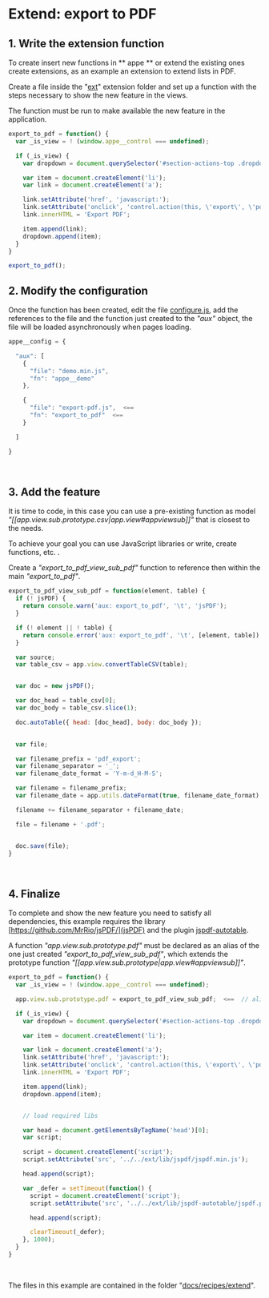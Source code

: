 

# Extend: export to PDF


## 1. Write the extension function

To create insert new functions in ** appe ** or extend the existing ones create extensions, as an example an extension to extend lists in PDF.

Create a file inside the "[ext](https://github.com/loltgt/appe/blob/master/ext)" extension folder and set up a function with the steps necessary to show the new feature in the views.

The function must be run to make available the new feature in the application.

```js
export_to_pdf = function() {
  var _is_view = ! (window.appe__control === undefined);

  if (_is_view) {
    var dropdown = document.querySelector('#section-actions-top .dropdown-menu');

    var item = document.createElement('li');
    var link = document.createElement('a');

    link.setAttribute('href', 'javascript:');
    link.setAttribute('onclick', 'control.action(this, \'export\', \'pdf\'); return false;');
    link.innerHTML = 'Export PDF';

    item.append(link);
    dropdown.append(item);
  }
}

export_to_pdf();
```


## 2. Modify the configuration

Once the function has been created, edit the file [configure.js](https://github.com/loltgt/appe/blob/master/app/configure.js), add the references to the file and the function just created to the _"aux"_ object, the file will be loaded asynchronously when pages loading.

```js
appe__config = {

  "aux": [
    {
      "file": "demo.min.js",
      "fn": "appe__demo"
    },

    {
      "file": "export-pdf.js",  <==
      "fn": "export_to_pdf"  <==
    }

  ]

}

```

 

## 3. Add the feature

It is time to code, in this case you can use a pre-existing function as model _"[[app.view.sub.prototype.csv|app.view#appviewsub]]"_ that is closest to the needs.

To achieve your goal you can use JavaScript libraries or write, create functions, etc. .

Create a _"export_to_pdf_view_sub_pdf"_ function to reference then within the main _"export_to_pdf"_.

```js
export_to_pdf_view_sub_pdf = function(element, table) {
  if (! jsPDF) {
    return console.warn('aux: export_to_pdf', '\t', 'jsPDF');
  }

  if (! element || ! table) {
    return console.error('aux: export_to_pdf', '\t', [element, table]);
  }

  var source;
  var table_csv = app.view.convertTableCSV(table);


  var doc = new jsPDF();

  var doc_head = table_csv[0];
  var doc_body = table_csv.slice(1);

  doc.autoTable({ head: [doc_head], body: doc_body });
  

  var file;

  var filename_prefix = 'pdf_export';
  var filename_separator = '_';
  var filename_date_format = 'Y-m-d_H-M-S';

  var filename = filename_prefix;
  var filename_date = app.utils.dateFormat(true, filename_date_format);

  filename += filename_separator + filename_date;

  file = filename + '.pdf';


  doc.save(file);
}
```
 

## 4. Finalize

To complete and show the new feature you need to satisfy all dependencies, this example requires the library [https://github.com/MrRio/jsPDF/](jsPDF) and the plugin [jspdf-autotable](https://github.com/simonbengtsson/jsPDF-AutoTable).

A function _"app.view.sub.prototype.pdf"_ must be declared as an alias of the one just created _"export_to_pdf_view_sub_pdf"_, which extends the prototype function _"[[app.view.sub.prototype|app.view#appviewsub]]"_.

```js
export_to_pdf = function() {
  var _is_view = ! (window.appe__control === undefined);

  app.view.sub.prototype.pdf = export_to_pdf_view_sub_pdf;  <==  // alias

  if (_is_view) {
    var dropdown = document.querySelector('#section-actions-top .dropdown-menu');

    var item = document.createElement('li');

    var link = document.createElement('a');
    link.setAttribute('href', 'javascript:');
    link.setAttribute('onclick', 'control.action(this, \'export\', \'pdf\'); return false;');
    link.innerHTML = 'Export PDF';

    item.append(link);
    dropdown.append(item);


    // load required libs

    var head = document.getElementsByTagName('head')[0];
    var script;

    script = document.createElement('script');
    script.setAttribute('src', '../../ext/lib/jspdf/jspdf.min.js');

    head.append(script);

    var _defer = setTimeout(function() {
      script = document.createElement('script');
      script.setAttribute('src', '../../ext/lib/jspdf-autotable/jspdf.plugin.autotable.min.js');

      head.append(script);

      clearTimeout(_defer);
    }, 1000);
  }
}
```

 
 

The files in this example are contained in the folder "[docs/recipes/extend](https://github.com/loltgt/appe/blob/master/docs/recipes/extend)".

